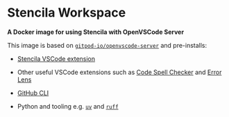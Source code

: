 # Stencila Workspace

**A Docker image for using Stencila with OpenVSCode Server**

This image is based on [`gitpod-io/openvscode-server`](https://github.com/gitpod-io/openvscode-server) and pre-installs:

- [Stencila VSCode extension](https://marketplace.visualstudio.com/items?itemName=stencila.stencila)

- Other useful VSCode extensions such as [Code Spell Checker](https://marketplace.visualstudio.com/items?itemName=streetsidesoftware.code-spell-checker) and [Error Lens](https://marketplace.visualstudio.com/items?itemName=usernamehw.errorlens)

- [GitHub CLI](https://cli.github.com/)

- Python and tooling e.g. [`uv`](https://docs.astral.sh/uv/) and [`ruff`](https://docs.astral.sh/ruff/)
